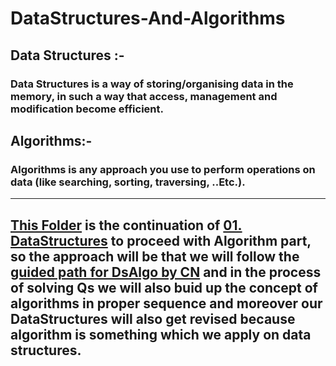 # **DataStructures-And-Algorithms**

## **Data Structures :-**

### **Data Structures is a way of storing/organising data in the memory, in such a way that access, management and modification become efficient.**

## **Algorithms:-**

### **Algorithms is any approach you use to perform operations on data (like searching, sorting, traversing, ..Etc.).**

<hr>

## [This Folder](./) is the continuation of [01. DataStructures](../01.%20DataStructures) to proceed with Algorithm part, so the approach will be that we will follow the [guided path for DsAlgo by CN](https://www.codingninjas.com/codestudio/guided-paths/data-structures-algorithms) and in the process of solving Qs we will also buid up the concept of algorithms in proper sequence and moreover our DataStructures will also get revised because algorithm is something which we apply on data structures.
